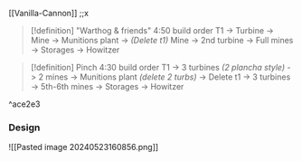 [[Vanilla-Cannon]] ;;x
>[!definition] "Warthog & friends" 4:50 build order
>T1 -> Turbine -> Mine -> Munitions plant -> *(Delete t1)* Mine -> 2nd turbine -> Full mines -> Storages -> Howitzer

>[!definition] Pinch 4:30 build order
>T1 -> 3 turbines *(2 plancha style)* -> 2 mines -> Munitions plant *(delete 2 turbs)* -> Delete t1 -> 3 turbines -> 5th-6th mines -> Storages -> Howitzer

^ace2e3

### Design
![[Pasted image 20240523160856.png]]